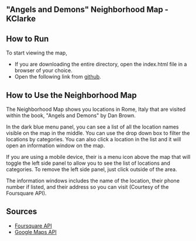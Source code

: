 ## "Angels and Demons" Neighborhood Map - KClarke

## How to Run
To start viewing the map, 
- If you are downloading the entire directory, open the index.html file in a browser of your choice.
- Open the following link from [github](https://justkesh.github.io/Neighborhood-Map/).

## How to Use the Neighborhood Map
The Neighborhood Map shows you locations in Rome, Italy that are visited within the book, "Angels and Demons" by Dan Brown.

In the dark blue menu panel, you can see a list of all the location names visible on the map in the middle. You can use the drop down box to filter the locations by categories. You can also click a location in the list and it will open an information window on the map.

If you are using a mobile device, their is a menu icon above the map that will toggle the left side panel to allow you to see the list of locations and categories. To remove the left side panel, just click outside of the area.

The information windows includes the name of the location, their phone number if listed, and their address so you can visit (Courtesy of the Foursquare API).

## Sources
- [Foursquare API](https://developer.foursquare.com/)
- [Google Maps API](https://developers.google.com/maps/documentation/)
